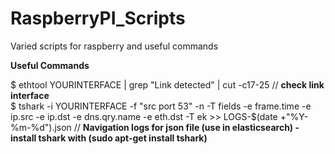 # RaspberryPI_Scripts

Varied scripts for raspberry and useful commands <br />


**Useful Commands** <br />

$ ethtool YOURINTERFACE | grep "Link detected" | cut -c17-25 // **check link interface** <br />
$ tshark -i YOURINTERFACE -f "src port 53" -n -T fields -e frame.time -e ip.src -e ip.dst -e dns.qry.name -e eth.dst -T ek >> LOGS-$(date +"%Y-%m-%d").json // **Navigation logs for json file (use in elasticsearch) - install tshark with (sudo apt-get install tshark)**
